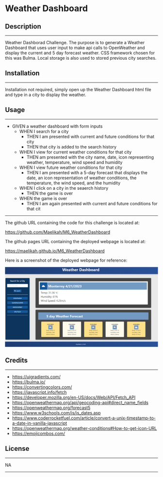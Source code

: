 # Weather Dashboard

## Description
---
Weather Dashborad Challenge. The purpose is to generate a Weather Dashboard that uses user input to make api calls to OpenWeather and display the current and 5 day forecast weather. CSS framework chosen for this was Bulma. Local storage is also used to stored previous city searches.

## Installation
---
Installation not required, simply open up the Weather Dashboard html file and type in a city to display the weather.

## Usage
---

- GIVEN a weather dashboard with form inputs
    - WHEN I search for a city
        - THEN I am presented with current and future conditions for that city
        - THEN that city is added to the search history
    - WHEN I view for current weather conditions for that city
        - THEN am presented with the city name, date, icon representing weather, temperature, wind speed and humidity
    - WHEN I view future weather conditions for that city
        - THEN I am presented with a 5-day forecast that displays the date, an icon representation of weather conditions, the temperature, the wind speed, and the humidity
    - WHEN I click on a city in the seaerch history
        - THEN the game is over
    - WHEN the game is over
        - THEN I am again presented with current and future conditions for that cit

---

The github URL containing the code for this challenge is located at:

https://github.com/Maelikah/M6_WeatherDashboard

The github pages URL containing the deployed webpage is located at:

https://maelikah.github.io/M6_WeatherDashboard

Here is a screenshot of the deployed webpage for reference:


![Screenshot](Assets/images/screenshot.png)


## Credits
---
- https://uigradients.com/
- https://bulma.io/
- https://convertingcolors.com/
- https://javascript.info/fetch
- https://developer.mozilla.org/en-US/docs/Web/API/Fetch_API
- https://openweathermap.org/api/geocoding-api#direct_name_fields
- https://openweathermap.org/forecast5
- https://www.w3schools.com/js/js_dates.asp
- https://www.coderrocketfuel.com/article/convert-a-unix-timestamp-to-a-date-in-vanilla-javascript
- https://openweathermap.org/weather-conditions#How-to-get-icon-URL
- https://emojicombos.com/

## License
---

NA

---